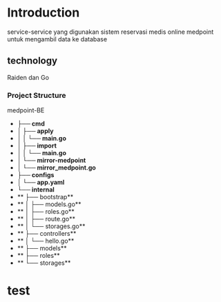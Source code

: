 # Introduction

service-service yang digunakan sistem reservasi medis online medpoint untuk mengambil data ke database

## technology

Raiden dan Go

### Project Structure 
medpoint-BE
- **├── cmd**
- **│   ├── apply**
- **│   │   └── main.go**
- **│   ├── import**
- **│   │   └── main.go**
- **│   └── mirror-medpoint**
- **│       └── mirror_medpoint.go**
- **├── configs**
- **│   └── app.yaml**
- **└── internal**
- **    ├── bootstrap**
- **    │   ├── models.go**
- **    │   ├── roles.go**
- **    │   ├── route.go**
- **    │   └── storages.go**
- **    ├── controllers**
- **    │   └── hello.go**
- **    ├── models**
- **    ├── roles**
- **    └── storages**
# test
